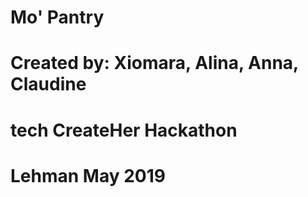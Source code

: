 # Mo' Pantry
# Created by: Xiomara, Alina, Anna, Claudine
# tech CreateHer Hackathon
# Lehman May 2019
